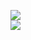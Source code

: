 [![](https://img.shields.io/badge/Made%20With-Github%20Spray-lightgrey.svg?style=for-the-badge&logo=github)](https://github.com/Annihil/github-spray#6021)  
[![](https://i.imgur.com/2DrTn0Z.gif)](https://github.com/Annihil/github-spray)